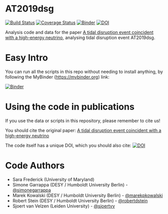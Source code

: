 # AT2019dsg

[![Build Status](https://travis-ci.org/robertdstein/at2019dsg.svg?branch=master)](https://travis-ci.org/robertdstein/at2019dsg) [![Coverage Status](https://coveralls.io/repos/github/robertdstein/at2019dsg/badge.svg?branch=master)](https://coveralls.io/github/robertdstein/at2019dsg?branch=master) [![Binder](https://mybinder.org/badge_logo.svg)](https://mybinder.org/v2/gh/robertdstein/at2019dsg/HEAD) [![DOI](https://zenodo.org/badge/232802462.svg)](https://zenodo.org/badge/latestdoi/232802462)

Analysis code and data for the paper [A tidal disruption event coincident with a high-energy neutrino](https://dx.doi.org/10.1038/s41550-020-01295-8), analysing tidal disruption event AT2019dsg.

# Easy Intro

You can run all the scripts in this repo without needing to install anything, by following the MyBinder (https://mybinder.org) link:

[![Binder](https://mybinder.org/badge_logo.svg)](https://mybinder.org/v2/gh/robertdstein/at2019dsg/HEAD)

# Using the code in publications

If you use the data or scripts in this repository, please remember to cite us!

You should cite the original paper: [A tidal disruption event coincident with a high-energy neutrino](https://dx.doi.org/10.1038/s41550-020-01295-8)

The code itself has a unique DOI, which you should also cite: [![DOI](https://zenodo.org/badge/232802462.svg)](https://zenodo.org/badge/latestdoi/232802462)

# Code Authors
* Sara Frederick (University of Maryland)
* Simone Garrappa (DESY / Humboldt University Berlin) - [@simonegarrappa](https://github.com/simonegarrappa)
* Marek Kowalski (DESY / Humboldt University Berlin) - [@marekpkowalski](https://github.com/marekpkowalski)
* Robert Stein (DESY / Humboldt University Berlin) - [@robertdstein](https://github.com/robertdstein)
* Sjoert van Velzen (Leiden University) - [@sjoertvv](https://github.com/sjoertvv)

